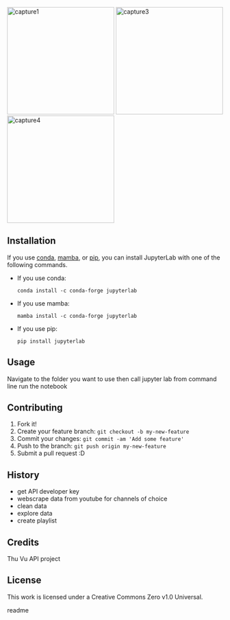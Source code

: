 <snippet>
  <content><![CDATA[
# ${1:betterWorkout.ipynb}
During the pandemic, many of us began to focus on our personal health. I found myself as one among many of my friends who found time to work out, eat better, drink water and mind our business. However, after some of the restrictions were lifted, I found myself slipping back into older, less beneficial habits. This project is one of many in my pursuit of a better work life balance. 


<table><tr>
<td><img width="250" alt="capture1" src="https://user-images.githubusercontent.com/107881738/178278737-5b4a6f4d-030d-484e-bba0-51b72d820a3f.png"></td>
<td><img width="250" alt="capture3" src="https://user-images.githubusercontent.com/107881738/178278740-79924378-3c0b-4aa6-b06e-f86afbc3f521.png"></td>
<td><img width="250" alt="capture4" src="https://user-images.githubusercontent.com/107881738/178284185-5c771615-294b-4a17-b049-963b3ede5082.png"></td>
</tr></table>

## Installation
If you use [conda](https://docs.conda.io/en/latest/), [mamba](https://mamba.readthedocs.io/en/latest/), or [pip](https://docs.python.org/3/installing/index.html), you can install JupyterLab with one of the following commands.

- If you use conda:
  ```shell
  conda install -c conda-forge jupyterlab
  ```
- If you use mamba:
  ```shell
  mamba install -c conda-forge jupyterlab
  ```
- If you use pip:
  ```shell
  pip install jupyterlab
  ```
 
## Usage
Navigate to the folder you want to use then call jupyter lab from command line
run the notebook

## Contributing
1. Fork it!
2. Create your feature branch: `git checkout -b my-new-feature`
3. Commit your changes: `git commit -am 'Add some feature'`
4. Push to the branch: `git push origin my-new-feature`
5. Submit a pull request :D
## History
* get API developer key
* webscrape data from youtube for channels of choice
* clean data
* explore data
* create playlist
## Credits
Thu Vu API project
## License
This work is licensed under a
Creative Commons Zero v1.0 Universal.

[cc-by]: https://creativecommons.org/publicdomain/zero/1.0/ 

></content>
  <tabTrigger>readme</tabTrigger>
</snippet>
